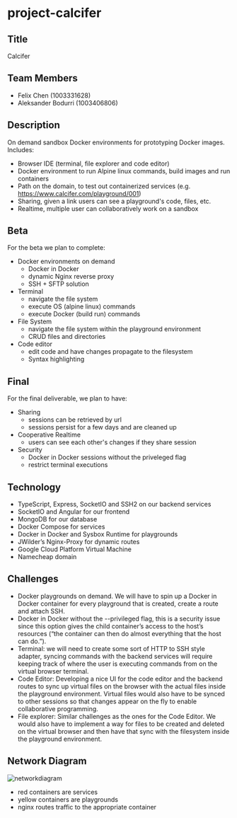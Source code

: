 # project-calcifer

## Title

Calcifer

## Team Members

- Felix Chen (1003331628)
- Aleksander Bodurri (1003406806)

## Description

On demand sandbox Docker environments for prototyping Docker images. Includes:

- Browser IDE (terminal, file explorer and code editor)
- Docker environment to run Alpine linux commands, build images and run containers
- Path on the domain, to test out containerized services (e.g. https://www.calcifer.com/playground/001)
- Sharing, given a link users can see a playground's code, files, etc.
- Realtime, multiple user can collaboratively work on a sandbox

## Beta

For the beta we plan to complete:

- Docker environments on demand
  - Docker in Docker
  - dynamic Nginx reverse proxy
  - SSH + SFTP solution
- Terminal
  - navigate the file system
  - execute OS (alpine linux) commands
  - execute Docker (build run) commands
- File System
  - navigate the file system within the playground environment
  - CRUD files and directories
- Code editor
  - edit code and have changes propagate to the filesystem
  - Syntax highlighting

## Final

For the final deliverable, we plan to have:

- Sharing
  - sessions can be retrieved by url
  - sessions persist for a few days and are cleaned up
- Cooperative Realtime
  - users can see each other's changes if they share session
- Security
  - Docker in Docker sessions without the priveleged flag
  - restrict terminal executions

## Technology

- TypeScript, Express, SocketIO and SSH2 on our backend services
- SocketIO and Angular for our frontend
- MongoDB for our database
- Docker Compose for services
- Docker in Docker and Sysbox Runtime for playgrounds
- JWilder’s Nginx-Proxy for dynamic routes
- Google Cloud Platform Virtual Machine
- Namecheap domain

## Challenges

- Docker playgrounds on demand. We will have to spin up a Docker in Docker container for every playground that is created, create a route and attach SSH.
- Docker in Docker without the --privileged flag, this is a security issue since this option gives the child container’s access to the host’s resources (“the container can then do almost everything that the host can do.”).
- Terminal: we will need to create some sort of HTTP to SSH style adapter, syncing commands with the backend services will require keeping track of where the user is executing commands from on the virtual browser terminal.
- Code Editor: Developing a nice UI for the code editor and the backend routes to sync up virtual files on the browser with the actual files inside the playground environment. Virtual files would also have to be synced to other sessions so that changes appear on the fly to enable collaborative programming.
- File explorer: Similar challenges as the ones for the Code Editor. We would also have to implement a way for files to be created and deleted on the virtual browser and then have that sync with the filesystem inside the playground environment.

## Network Diagram

![networkdiagram](https://user-images.githubusercontent.com/31393977/108618090-32b18100-73e9-11eb-8ef6-9ff5796f62f9.png)

- red containers are services
- yellow containers are playgrounds
- nginx routes traffic to the appropriate container
